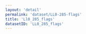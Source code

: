 ```yaml
---
layout: 'detail'
permalink: 'dataset/LL0-285-flags'
title: 'Ll0_285_flags'
datasetID: 'LL0_285_flags'
---
```

